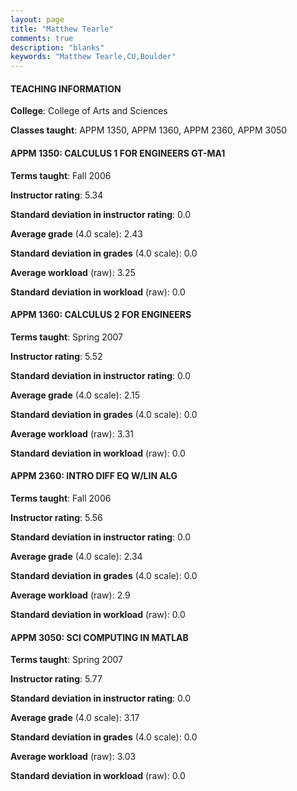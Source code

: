 ```yaml
---
layout: page
title: "Matthew Tearle" 
comments: true
description: "blanks"
keywords: "Matthew Tearle,CU,Boulder"
---
```

<head>
<script src="https://ajax.googleapis.com/ajax/libs/jquery/2.1.3/jquery.min.js"></script>
<script src="https://dl.dropboxusercontent.com/s/pc42nxpaw1ea4o9/highcharts.js?dl=0"></script>
<!-- <script src="../assets/js/highcharts.js"></script> -->
<style type="text/css">@font-face {
	font-family: "Bebas Neue";
	src: url(https://www.filehosting.org/file/details/544349/BebasNeue Regular.otf) format("opentype");
	}
	h1.Bebas { 
		font-family: "Bebas Neue", Verdana, Tahoma;
	}
</style>
</head>
	   
#### TEACHING INFORMATION

**College**: College of Arts and Sciences

**Classes taught**: APPM 1350, APPM 1360, APPM 2360, APPM 3050

#### APPM 1350: CALCULUS 1 FOR ENGINEERS GT-MA1

**Terms taught**: Fall 2006

**Instructor rating**: 5.34

**Standard deviation in instructor rating**: 0.0

**Average grade** (4.0 scale): 2.43

**Standard deviation in grades** (4.0 scale): 0.0

**Average workload** (raw): 3.25

**Standard deviation in workload** (raw): 0.0

#### APPM 1360: CALCULUS 2 FOR ENGINEERS

**Terms taught**: Spring 2007

**Instructor rating**: 5.52

**Standard deviation in instructor rating**: 0.0

**Average grade** (4.0 scale): 2.15

**Standard deviation in grades** (4.0 scale): 0.0

**Average workload** (raw): 3.31

**Standard deviation in workload** (raw): 0.0

#### APPM 2360: INTRO DIFF EQ W/LIN ALG

**Terms taught**: Fall 2006

**Instructor rating**: 5.56

**Standard deviation in instructor rating**: 0.0

**Average grade** (4.0 scale): 2.34

**Standard deviation in grades** (4.0 scale): 0.0

**Average workload** (raw): 2.9

**Standard deviation in workload** (raw): 0.0

#### APPM 3050: SCI COMPUTING IN MATLAB

**Terms taught**: Spring 2007

**Instructor rating**: 5.77

**Standard deviation in instructor rating**: 0.0

**Average grade** (4.0 scale): 3.17

**Standard deviation in grades** (4.0 scale): 0.0

**Average workload** (raw): 3.03

**Standard deviation in workload** (raw): 0.0

